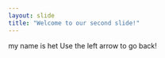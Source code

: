 ```yaml
---
layout: slide
title: "Welcome to our second slide!"
---
```

my name is het
Use the left arrow to go back!
